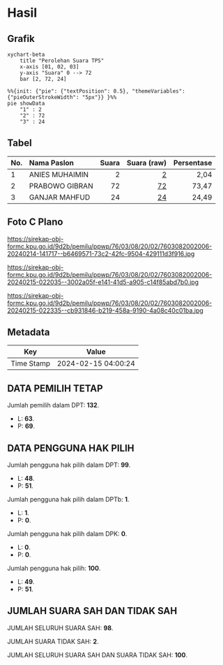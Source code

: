 # Hasil

## Grafik

```mermaid
xychart-beta
    title "Perolehan Suara TPS"
    x-axis [01, 02, 03]
    y-axis "Suara" 0 --> 72
    bar [2, 72, 24]
```

```mermaid
%%{init: {"pie": {"textPosition": 0.5}, "themeVariables": {"pieOuterStrokeWidth": "5px"}} }%%
pie showData
    "1" : 2
    "2" : 72
    "3" : 24
```

## Tabel

| No. | Nama Paslon    | Suara | Suara (raw) | Persentase |
|:--- |:-------------- | -----:| -----------:| ----------:|
| 1   | ANIES MUHAIMIN | 2     | [2][p-1]    | 2,04       |
| 2   | PRABOWO GIBRAN | 72    | [72][p-2]   | 73,47      |
| 3   | GANJAR MAHFUD  | 24    | [24][p-3]   | 24,49      |


[p-1]: https://github.com/gigit-pemilu/pemilu-2024-76-sulawesi-barat/blob/main/pilpres/hitung-suara/sub/76-sulawesi-barat/sub/03-mamasa/sub/08-sesenapadang/sub/2002-orobua/sub/006-tps/sub/paslon-1.txt
[p-2]: https://github.com/gigit-pemilu/pemilu-2024-76-sulawesi-barat/blob/main/pilpres/hitung-suara/sub/76-sulawesi-barat/sub/03-mamasa/sub/08-sesenapadang/sub/2002-orobua/sub/006-tps/sub/paslon-2.txt
[p-3]: https://github.com/gigit-pemilu/pemilu-2024-76-sulawesi-barat/blob/main/pilpres/hitung-suara/sub/76-sulawesi-barat/sub/03-mamasa/sub/08-sesenapadang/sub/2002-orobua/sub/006-tps/sub/paslon-3.txt

## Foto C Plano

https://sirekap-obj-formc.kpu.go.id/9d2b/pemilu/ppwp/76/03/08/20/02/7603082002006-20240214-141717--b6469571-73c2-42fc-9504-429111d3f916.jpg

https://sirekap-obj-formc.kpu.go.id/9d2b/pemilu/ppwp/76/03/08/20/02/7603082002006-20240215-022035--3002a05f-e141-41d5-a905-c14f85abd7b0.jpg

https://sirekap-obj-formc.kpu.go.id/9d2b/pemilu/ppwp/76/03/08/20/02/7603082002006-20240215-022335--cb931846-b219-458a-9190-4a08c40c01ba.jpg


## Metadata

| Key        | Value               |
| ---------- | ------------------- |
| Time Stamp | 2024-02-15 04:00:24 |


## DATA PEMILIH TETAP

Jumlah pemilih dalam DPT: **132**.
 * L: **63**.
 * P: **69**.

## DATA PENGGUNA HAK PILIH

Jumlah pengguna hak pilih dalam DPT: **99**.
 * L: **48**.
 * P: **51**.

Jumlah pengguna hak pilih dalam DPTb: **1**.
 * L: **1**.
 * P: **0**.

Jumlah pengguna hak pilih dalam DPK: **0**.
 * L: **0**.
 * P: **0**.

Jumlah pengguna hak pilih: **100**.
 * L: **49**.
 * P: **51**.

## JUMLAH SUARA SAH DAN TIDAK SAH

JUMLAH SELURUH SUARA SAH: **98**.

JUMLAH SUARA TIDAK SAH: **2**.

JUMLAH SELURUH SUARA SAH DAN SUARA TIDAK SAH: **100**.


